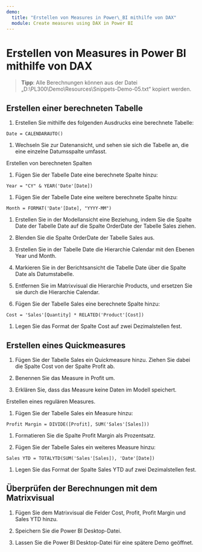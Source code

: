 ```yaml
---
demo:
  title: "Erstellen von Measures in Power\_BI mithilfe von DAX"
  module: Create measures using DAX in Power BI
---
```

# Erstellen von Measures in Power BI mithilfe von DAX

> **Tipp**: Alle Berechnungen können aus der Datei „D:\PL300\Demo\Resources\Snippets-Demo-05.txt“ kopiert werden.

## Erstellen einer berechneten Tabelle

1. Erstellen Sie mithilfe des folgenden Ausdrucks eine berechnete Tabelle:

```dax
Date = CALENDARAUTO()
```

1. Wechseln Sie zur Datenansicht, und sehen sie sich die Tabelle an, die eine einzelne Datumsspalte umfasst.

Erstellen von berechneten Spalten

1. Fügen Sie der Tabelle Date eine berechnete Spalte hinzu:

```dax
Year = "CY" & YEAR('Date'[Date])
```

1. Fügen Sie der Tabelle Date eine weitere berechnete Spalte hinzu:

```dax
Month = FORMAT('Date'[Date], "YYYY-MM")
```

1. Erstellen Sie in der Modellansicht eine Beziehung, indem Sie die Spalte Date der Tabelle Date auf die Spalte OrderDate der Tabelle Sales ziehen.

1. Blenden Sie die Spalte OrderDate der Tabelle Sales aus.

1. Erstellen Sie in der Tabelle Date die Hierarchie Calendar mit den Ebenen Year und Month.

1. Markieren Sie in der Berichtsansicht die Tabelle Date über die Spalte Date als Datumstabelle.

1. Entfernen Sie im Matrixvisual die Hierarchie Products, und ersetzen Sie sie durch die Hierarchie Calendar.

1. Fügen Sie der Tabelle Sales eine berechnete Spalte hinzu:

```dax
Cost = 'Sales'[Quantity] * RELATED('Product'[Cost])
```

1. Legen Sie das Format der Spalte Cost auf zwei Dezimalstellen fest.

## Erstellen eines Quickmeasures

1. Fügen Sie der Tabelle Sales ein Quickmeasure hinzu. Ziehen Sie dabei die Spalte Cost von der Spalte Profit ab.

1. Benennen Sie das Measure in Profit um.

1. Erklären Sie, dass das Measure keine Daten im Modell speichert.

Erstellen eines regulären Measures.

1. Fügen Sie der Tabelle Sales ein Measure hinzu:

```dax
Profit Margin = DIVIDE([Profit], SUM('Sales'[Sales]))
```

1. Formatieren Sie die Spalte Profit Margin als Prozentsatz.

1. Fügen Sie der Tabelle Sales ein weiteres Measure hinzu:

```dax
Sales YTD = TOTALYTD(SUM('Sales'[Sales]), 'Date'[Date])
```

1. Legen Sie das Format der Spalte Sales YTD auf zwei Dezimalstellen fest.

## Überprüfen der Berechnungen mit dem Matrixvisual

1. Fügen Sie dem Matrixvisual die Felder Cost, Profit, Profit Margin und Sales YTD hinzu.

1. Speichern Sie die Power BI Desktop-Datei.

1. Lassen Sie die Power BI Desktop-Datei für eine spätere Demo geöffnet.
